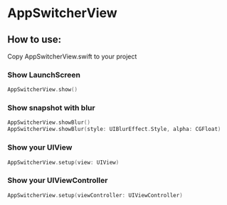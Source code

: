 # AppSwitcherView

## How to use:

Copy AppSwitcherView.swift to your project

### Show LaunchScreen

```Swift
AppSwitcherView.show()
```

### Show snapshot with blur

```Swift
AppSwitcherView.showBlur()
AppSwitcherView.showBlur(style: UIBlurEffect.Style, alpha: CGFloat)
```

### Show your UIView

```Swift 
AppSwitcherView.setup(view: UIView)
```

### Show your UIViewController

```Swift
AppSwitcherView.setup(viewController: UIViewController)
```
